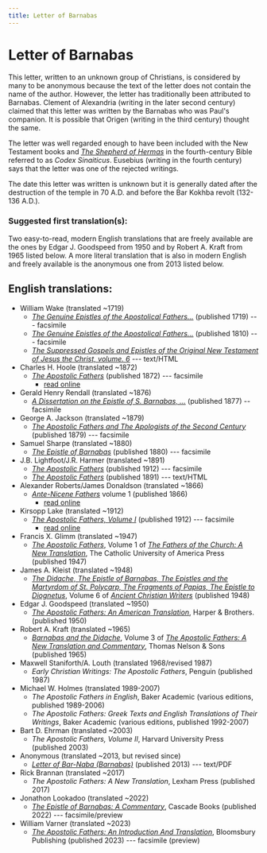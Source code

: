 ```yaml
---
title: Letter of Barnabas
---
```


# Letter of Barnabas

This letter, written to an unknown group of Christians, is considered by many to be anonymous because the text of the letter does not contain the name of the author. However, the letter has traditionally been attributed to Barnabas. Clement of Alexandria (writing in the later second century) claimed that this letter was written by the Barnabas who was Paul's companion.  It is possible that Origen (writing in the third century) thought the same.

The letter was well regarded enough to have been included with the New Testament books and [*The Shepherd of Hermas*](shepherdofhermas.html) in the fourth-century Bible referred to as *Codex Sinaiticus*. Eusebius (writing in the fourth century) says that the letter was one of the rejected writings.

The date this letter was written is unknown but it is generally dated after the destruction of the temple in 70 A.D. and before the Bar Kokhba revolt (132-136 A.D.).

### Suggested first translation(s):

Two easy-to-read, modern English translations that are freely available are the ones by Edgar J. Goodspeed from 1950 and by Robert A. Kraft from 1965 listed below. A more literal translation that is also in modern English and freely available is the anonymous one from 2013 listed below.

## English translations:
* William Wake (translated ~1719)
  * [*The Genuine Epistles of the Apostolical Fathers...*](https://archive.org/details/genuineepistleso1719wake) (published 1719) --- facsimile
  * [*The Genuine Epistles of the Apostolical Fathers...*](https://archive.org/details/genuineepistleso01wake) (published 1810) --- facsimile
  * [*The Suppressed Gospels and Epistles of the Original New Testament of Jesus the Christ, volume. 6*](http://www.gutenberg.org/ebooks/6512) --- text/HTML
* Charles H. Hoole (translated ~1872)
  * [*The Apostolic Fathers*](https://archive.org/details/apostolicfather00hoolgoog) (published 1872) --- facsimile
    * [read online](http://earlychristianwritings.com/text/barnabas-hoole.html)
* Gerald Henry Rendall (translated ~1876)
  * [*A Dissertation on the Epistle of S. Barnabas, ...*](https://archive.org/details/adissertationon00cunngoog) (published 1877) -- facsimile
* George A. Jackson (translated ~1879)
  * [*The Apostolic Fathers and The Apologists of the Second Century*](https://archive.org/details/theapostolicfath00jackuoft) (published 1879) --- facsimile
* Samuel Sharpe (translated ~1880)
  * [*The Epistle of Barnabas*](https://archive.org/details/epistleofbarnaba00barn) (published 1880) --- facsimile
* J.B. Lightfoot/J.R. Harmer (translated ~1891)
  * [*The Apostolic Fathers*](https://archive.org/details/a590752000clemuoft) (published 1912) --- facsimile
  * [*The Apostolic Fathers*](http://www.katapi.org.uk/ApostolicFathers/ApFathers-Contents.html) (published 1891) --- text/HTML
* Alexander Roberts/James Donaldson (translated ~1866)
  * [*Ante-Nicene Fathers*](anf.html) volume 1 (published 1866)
    * [read online](http://www.ccel.org/ccel/schaff/anf01.vi.i.html)
* Kirsopp Lake (translated ~1912)
  * [*The Apostolic Fathers, Volume I*](https://archive.org/details/apostolicfathers01lake) (published 1912) --- facsimile
    * [read online](http://earlychristianwritings.com/text/barnabas-lake.html)
* Francis X. Glimm (translated ~1947)
  * [*The Apostolic Fathers*](https://archive.org/details/in.ernet.dli.2015.58476), Volume 1 of [*The Fathers of the Church: A New Translation*](fathersofthechurch.html), The Catholic University of America Press (published 1947)
* James A. Kleist (translated ~1948)
  * [*The Didache, The Epistle of Barnabas, The Epistles and the Martyrdom of St. Polycarp, The Fragments of Papias, The Epistle to Diognetus*](ancientchristianwriters_6.html), Volume 6 of [*Ancient Christian Writers*](ancientchristianwriters.html) (published 1948)
* Edgar J. Goodspeed (translated ~1950)
  * [*The Apostolic Fathers: An American Translation*](goodspeedapostolicfathers.html), Harper & Brothers. (published 1950)
* Robert A. Kraft (translated ~1965)
  * [*Barnabas and the Didache*](apostolicfathersnewtranslationandcommentary_v3.html), Volume 3 of [*The Apostolic Fathers: A New Translation and Commentary*](apostolicfathersnewtranslationandcommentary.html), Thomas Nelson & Sons (published 1965)
* Maxwell Staniforth/A. Louth (translated 1968/revised 1987)
  * *Early Christian Writings: The Apostolic Fathers*, Penguin (published 1987)
* Michael W. Holmes (translated 1989-2007)
  * *The Apostolic Fathers in English*, Baker Academic (various editions, published 1989-2006)
  * *The Apostolic Fathers: Greek Texts and English Translations of Their Writings*, Baker Academic (various editions, published 1992-2007)
* Bart D. Ehrman (translated ~2003)
  * *The Apostolic Fathers, Volume II*, Harvard University Press (published 2003)
* Anonymous (translated ~2013, but revised since)
  * [*Letter of Bar-Naba (Barnabas)*](http://www.biblicalaudio.com/text/barnabas.pdf) (published 2013) --- text/PDF
* Rick Brannan (translated ~2017)
  * *The Apostolic Fathers: A New Translation*, Lexham Press (published 2017)
* Jonathon Lookadoo (translated ~2022)
  * [*The Epistle of Barnabas: A Commentary*](https://books.google.com/books?id=0ah2EAAAQBAJ), Cascade Books (published 2022) --- facsimile/preview
* William Varner (translated ~2023)
  * [*The Apostolic Fathers: An Introduction And Translation*](https://www.google.com/books/edition/The_Apostolic_Fathers/aXimEAAAQBAJ), Bloomsbury Publishing (published 2023) --- facsimile (preview)
